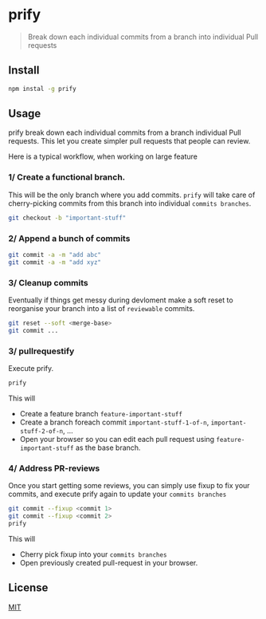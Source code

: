 # prify

> Break down each individual commits from a branch into individual Pull requests

## Install

```bash
npm instal -g prify
```

## Usage
prify break down each individual commits from a branch individual Pull requests. This let you create simpler pull requests that people can review. 

Here is a typical workflow, when working on large feature

### 1/ Create a functional branch.

This will be the only branch where you add commits. `prify` will take care of cherry-picking commits from this branch into individual `commits branches`. 

```bash
git checkout -b "important-stuff"
```

### 2/ Append a bunch of commits

```bash
git commit -a -m "add abc"
git commit -a -m "add xyz"
```

### 3/ Cleanup commits
Eventually if things get messy during devloment make a soft reset to reorganise your branch into a list of `reviewable` commits.

```bash
git reset --soft <merge-base>
git commit ...
```

### 3/ pullrequestify
Execute prify.

```bash
prify
```

This will 
- Create a feature branch `feature-important-stuff`
- Create a branch foreach commit `important-stuff-1-of-n`, `important-stuff-2-of-n`, ...
- Open your browser so you can edit each pull request using `feature-important-stuff` as the base branch.

### 4/ Address PR-reviews
Once you start getting some reviews, you can simply use fixup to fix your commits, and execute prify again to update your `commits branches`

```bash
git commit --fixup <commit 1>
git commit --fixup <commit 2>
prify
```

This will 
- Cherry pick fixup into your `commits branches`
- Open previously created pull-request in your browser.

## License

[MIT](http://vjpr.mit-license.org)